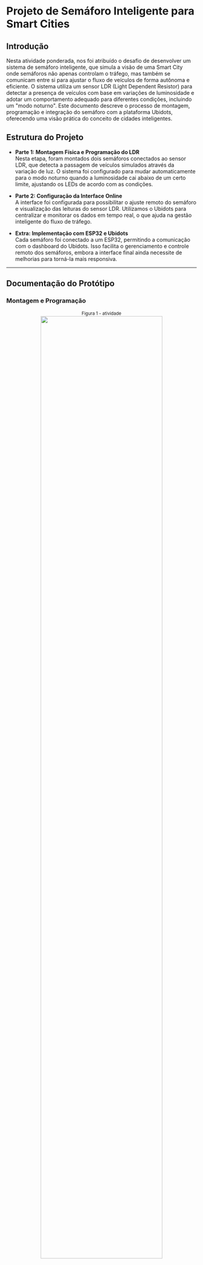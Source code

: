 # Projeto de Semáforo Inteligente para Smart Cities

## Introdução
Nesta atividade ponderada, nos foi atribuído o desafio de desenvolver um sistema de semáforo inteligente, que simula a visão de uma Smart City onde semáforos não apenas controlam o tráfego, mas também se comunicam entre si para ajustar o fluxo de veículos de forma autônoma e eficiente. O sistema utiliza um sensor LDR (Light Dependent Resistor) para detectar a presença de veículos com base em variações de luminosidade e adotar um comportamento adequado para diferentes condições, incluindo um "modo noturno". Este documento descreve o processo de montagem, programação e integração do semáforo com a plataforma Ubidots, oferecendo uma visão prática do conceito de cidades inteligentes.

## Estrutura do Projeto
- **Parte 1: Montagem Física e Programação do LDR**  
  Nesta etapa, foram montados dois semáforos conectados ao sensor LDR, que detecta a passagem de veículos simulados através da variação de luz. O sistema foi configurado para mudar automaticamente para o modo noturno quando a luminosidade cai abaixo de um certo limite, ajustando os LEDs de acordo com as condições.
  
- **Parte 2: Configuração da Interface Online**  
  A interface foi configurada para possibilitar o ajuste remoto do semáforo e visualização das leituras do sensor LDR. Utilizamos o Ubidots para centralizar e monitorar os dados em tempo real, o que ajuda na gestão inteligente do fluxo de tráfego.

- **Extra: Implementação com ESP32 e Ubidots**  
  Cada semáforo foi conectado a um ESP32, permitindo a comunicação com o dashboard do Ubidots. Isso facilita o gerenciamento e controle remoto dos semáforos, embora a interface final ainda necessite de melhorias para torná-la mais responsiva.

---

## Documentação do Protótipo

### Montagem e Programação
<div align="center">
<sub>Figura 1 - atividade </sub><br>
<img src="assets/atividade_semafaro.jpeg" width="80%" ><br>
<sup>Fonte: Material produzido pelos autores (2024)</sup>

[Assista ao vídeo demonstrativo](https://youtube.com/shorts/dx9qKVgZ_Qc?feature=share)




### Explicação Geral
Utilizamos um sensor LDR para detectar a intensidade de luz, permitindo que o sistema mude para um modo noturno quando a luminosidade está abaixo do limite pré-definido. Para os LEDs do semáforo, configuramos um ciclo de alternância entre vermelho, amarelo e verde, com intervalos específicos para simular o controle de tráfego. A integração com o Ubidots permite monitorar remotamente o modo do semáforo e os valores capturados pelo sensor, além de ativar o modo noturno manualmente, se necessário.

### Código-Fonte e Explicação

#### Código
```cpp
#include <WiFi.h>
#include <UbidotsEsp32Mqtt.h>

#define LDR_PIN 34          // Pino do LDR no ESP32
#define RED_PIN 27          // LED vermelho
#define YELLOW_PIN 32       // LED amarelo
#define GREEN_PIN 33        // LED verde
#define THRESHOLD 500       // Limite de luz para o modo noturno
#define TOKEN "BBUS-veCoBVrAsiykWhV0az7GqtT7AnbTQx"  // Token do Ubidots
#define DEVICE_LABEL "esp32_t12_g01"    // Identificador do dispositivo no Ubidots
#define VARIABLE_LDR "luminosidade"  // Variável de luminosidade no Ubidots
#define VARIABLE_MODE "modo_noturno" // Variável para ativar o modo noturno

// Configuração do WiFi
const char* WIFI_SSID = "POCOX3ProDavid";
const char* WIFI_PASS = "david12345";

Ubidots ubidots(TOKEN);

bool modoNoturno = false;    // Controle do modo noturno baseado no Ubidots
unsigned long previousMillis = 0;
unsigned long interval = 5000; // Tempo inicial para o LED vermelho
int lightState = 0;            // Estado inicial do semáforo

// Função de callback do Ubidots
void callback(char *topic, byte *payload, unsigned int length) {
  String message;
  for (int i = 0; i < length; i++) {
    message += (char)payload[i];
  }
  Serial.print("Mensagem recebida no Ubidots: ");
  Serial.println(message);

  // Verifica se o tópico é o modo_noturno e atualiza o valor de modoNoturno
  if (String(topic).endsWith(VARIABLE_MODE)) {
    modoNoturno = (message == "1");
    Serial.print("Modo noturno atualizado para: ");
    Serial.println(modoNoturno);
  }
}

void setup() {
  Serial.begin(115200);
  pinMode(LDR_PIN, INPUT);
  pinMode(RED_PIN, OUTPUT);
  pinMode(YELLOW_PIN, OUTPUT);
  pinMode(GREEN_PIN, OUTPUT);

  WiFi.begin(WIFI_SSID, WIFI_PASS);
  while (WiFi.status() != WL_CONNECTED) {
    Serial.println("Conectando ao WiFi...");
    delay(1000);
  }
  Serial.println("Conectado ao WiFi!");

  ubidots.setDebug(true);
  ubidots.setCallback(callback);
  ubidots.setup();

  // Publica um valor inicial para garantir que as variáveis existam no Ubidots
  ubidots.add(VARIABLE_LDR, 0);
  ubidots.add(VARIABLE_MODE, 0);
  ubidots.publish(DEVICE_LABEL);

  // Inscreve-se para receber o último valor do modo noturno
  ubidots.subscribeLastValue(DEVICE_LABEL, VARIABLE_MODE);
  Serial.println("Conexão com o Ubidots configurada e inscrito na variável modo_noturno.");
}

void loop() {
  if (!ubidots.connected()) {
    ubidots.reconnect();
    ubidots.subscribeLastValue(DEVICE_LABEL, VARIABLE_MODE);
  }

  ubidots.loop();

  int ldrValue = analogRead(LDR_PIN);

  // Se o modo noturno estiver ativado via switch no Ubidots ou pelo sensor LDR
  if (modoNoturno || ldrValue < THRESHOLD) {
    Serial.println("Modo Noturno Ativado");
    digitalWrite(RED_PIN, LOW);
    digitalWrite(YELLOW_PIN, HIGH);
    digitalWrite(GREEN_PIN, LOW);
  } else {
    // Controle dos LEDs em modo normal (semáforo)
    unsigned long currentMillis = millis();
    if (currentMillis - previousMillis >= interval) {
      previousMillis = currentMillis;

      switch (lightState) {
        case 0: // Vermelho
          digitalWrite(RED_PIN, HIGH);
          digitalWrite(YELLOW_PIN, LOW);
          digitalWrite(GREEN_PIN, LOW);
          interval = 5000;  // Tempo de espera no vermelho
          lightState = 1;
          break;
        case 1: // Verde
          digitalWrite(RED_PIN, LOW);
          digitalWrite(YELLOW_PIN, LOW);
          digitalWrite(GREEN_PIN, HIGH);
          interval = 5000;  // Tempo de espera no verde
          lightState = 2;
          break;
        case 2: // Amarelo
          digitalWrite(RED_PIN, LOW);
          digitalWrite(YELLOW_PIN, HIGH);
          digitalWrite(GREEN_PIN, LOW);
          interval = 2000;  // Tempo de espera no amarelo
          lightState = 0;
          break;
      }
    }
  }

  Serial.print("LDR Value: ");
  Serial.println(ldrValue);
  Serial.print("Modo Noturno: ");
  Serial.println(modoNoturno);

  ubidots.add(VARIABLE_LDR, ldrValue);
  ubidots.add(VARIABLE_MODE, modoNoturno);
  ubidots.publish(DEVICE_LABEL);

  delay(500); // Reduz o delay para testar a atualização
}
